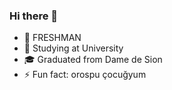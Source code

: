 ### Hi there 👋
- 🥶 FRESHMAN
- 📖 Studying at  University
- 🎓 Graduated from Dame de Sion
- ⚡ Fun fact: orospu çocuğyum 
<!--
**nagmex210/nagmex210** is a ✨ _special_ ✨ repository because its `README.md` (this file) appears on your GitHub profile.

Here are some ideas to get you started:

- 🌱 I’m currently learning ...
- 👯 I’m looking to collaborate on ...
- 🤔 I’m looking for help with ...
- 💬 Ask me about ...
- 📫 How to reach me: ...
- 😄 Pronouns: ...
-->
